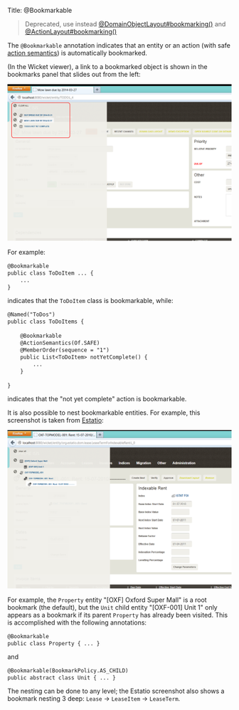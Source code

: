 Title: @Bookmarkable

[//]: # (content copied to _user-guide_xxx)

> Deprecated, use instead [@DomainObjectLayout#bookmarking()](./DomainObjectLayout.html) and [@ActionLayout#bookmarking()](./ActionLayout.html)  

The `@Bookmarkable` annotation indicates that an entity or an action (with safe [action semantics](./ActionSemantics.html)) is automatically bookmarked.

(In the Wicket viewer), a link to a bookmarked object is shown in the bookmarks panel that slides out from the left:

<img src="images/Bookmarkable.png" width="640px"/>
 
For example:

    @Bookmarkable
    public class ToDoItem ... {
        ...
    }

indicates that the `ToDoItem` class is bookmarkable, while:

    @Named("ToDos")
    public class ToDoItems {

        @Bookmarkable
        @ActionSemantics(Of.SAFE)
        @MemberOrder(sequence = "1")
        public List<ToDoItem> notYetComplete() {
            ...
        }
        
    }

indicates that the "not yet complete" action is bookmarkable.

It is also possible to nest bookmarkable entities.  For example, this screenshot is taken from [Estatio](http://github.com/estatio/estatio):

<img src="images/Bookmarkable-nested.png" width="640px"/>

For example, the `Property` entity "[OXF] Oxford Super Mall" is a root bookmark (the default), but the `Unit` child entity "[OXF-001] Unit 1" only appears as a bookmark if its parent `Property` has already been visited.  This is accomplished with the following annotations:

    @Bookmarkable
    public class Property { ... }
    
and

    @Bookmarkable(BookmarkPolicy.AS_CHILD)
    public abstract class Unit { ... }

The nesting can be done to any level; the Estatio screenshot also shows a bookmark nesting 3 deep: `Lease` -> `LeaseItem` -> `LeaseTerm`.

